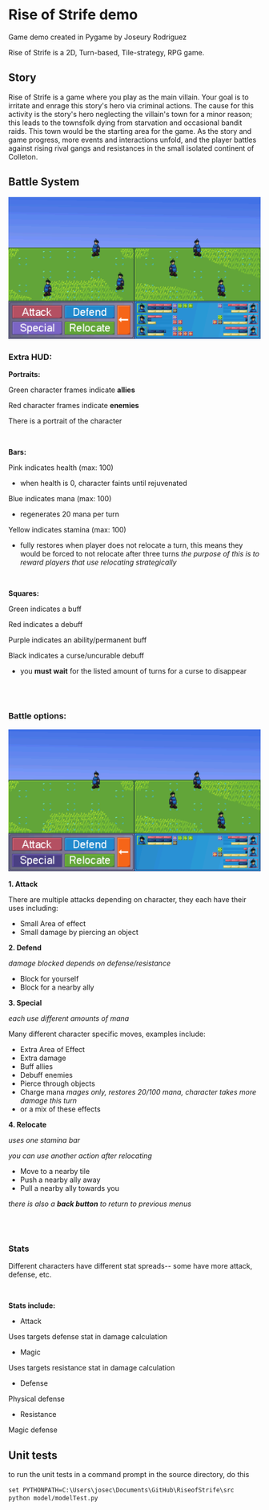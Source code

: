 # Rise of Strife demo
Game demo created in Pygame by Joseury Rodriguez

Rise of Strife is a 2D, Turn-based, Tile-strategy, RPG game.

## Story
Rise of Strife is a game where you play as the main villain. Your goal is to irritate and enrage this story's hero via criminal actions. The cause for this activity is the story's hero neglecting the villain's town for a minor reason; this leads to the townsfolk dying from starvation and occasional bandit raids. This town would be the starting area for the game. As the story and game progress, more events and interactions unfold, and the player battles against rising rival gangs and resistances in the small isolated continent of Colleton.

## Battle System
   ![gif of battlefield](Battlefield.gif)

  ### Extra HUD:

  **Portraits:**

  Green character frames indicate **allies**

  Red character frames indicate **enemies**

  There is a portrait of the character

  <br>

  **Bars:**

  Pink indicates health (max: 100)

  -  when health is 0, character faints until rejuvenated


  Blue indicates mana (max: 100)

  -  regenerates 20 mana per turn


  Yellow indicates stamina (max: 100)

  -  fully restores when player does not relocate a turn, this means they would be forced to not relocate after three turns
    *the purpose of this is to reward players that use relocating strategically*

  <br>

  **Squares:**

  Green indicates a buff

  Red indicates a debuff

  Purple indicates an ability/permanent buff

  Black indicates a curse/uncurable debuff
  -  you **must wait** for the listed amount of turns for a curse to disappear


  <br>
  <br>

  ### Battle options:
  ![gif of attacking on the battlefield](BattlefieldAttack.gif)

  **1. Attack**

  There are multiple attacks depending on character, they each have their uses including:

  -  Small Area of effect
  -  Small damage by piercing an object

  **2. Defend**

  _damage blocked depends on defense/resistance_

  -  Block for yourself
  -  Block for a nearby ally

  **3. Special**

  _each use different amounts of mana_

  Many different character specific moves, examples include:

  -  Extra Area of Effect
  -  Extra damage
  -  Buff allies
  -  Debuff enemies
  -  Pierce through objects
  -  Charge mana
    _mages only, restores 20/100 mana, character takes more damage this turn_
  -  or a mix of these effects

  **4. Relocate**

  _uses one stamina bar_

  _you can use another action after relocating_

  -  Move to a nearby tile
  -  Push a nearby ally away
  -  Pull a nearby ally towards you

  *there is also a __back button__ to return to previous menus*

  <br>
  <br>

  ### Stats
  Different characters have different stat spreads-- some have more attack, defense, etc.


  <br>

  **Stats include:**

  -  Attack

  Uses targets defense stat in damage calculation

  -  Magic

  Uses targets resistance stat in damage calculation

  -  Defense

  Physical defense

  -  Resistance

  Magic defense

## Unit tests
to run the unit tests in a command prompt in the source directory, do this

```
set PYTHONPATH=C:\Users\josec\Documents\GitHub\RiseofStrife\src
python model/modelTest.py
```
